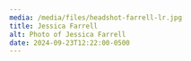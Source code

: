 ```yaml
---
media: /media/files/headshot-farrell-lr.jpg
title: Jessica Farrell
alt: Photo of Jessica Farrell
date: 2024-09-23T12:22:00-0500
---
```

